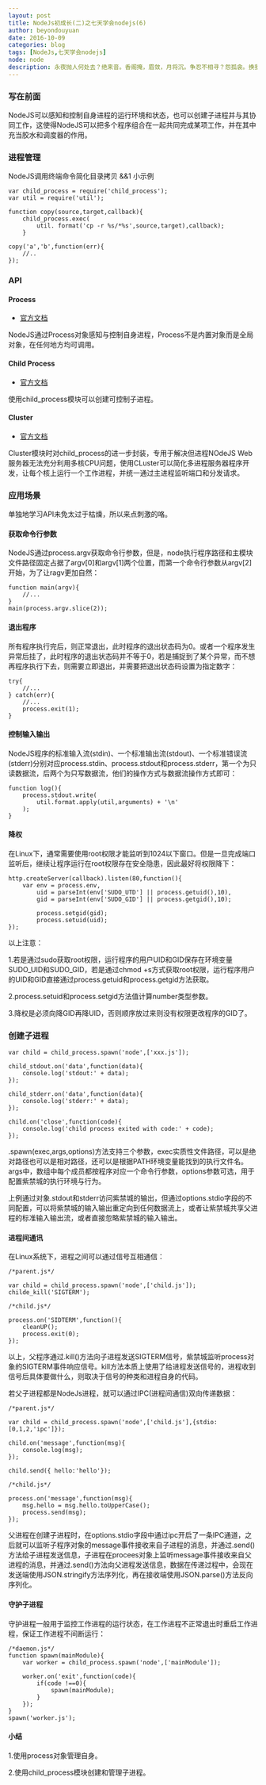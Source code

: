 ```yaml
---
layout: post
title: NodeJs初成长(二)之七天学会nodejs(6)
author: beyondouyuan
date: 2016-10-09
categories: blog
tags: [NodeJs,七天学会nodejs]
node: node
description: 永夜抛人何处去？绝来音。香阁掩，眉敛，月将沉。争忍不相寻？怨孤衾。换我心，为你心，始知相忆深。
---
```



### 写在前面 ###

NodeJS可以感知和控制自身进程的运行环境和状态，也可以创建子进程并与其协同工作，这使得NodeJS可以把多个程序组合在一起共同完成某项工作，并在其中充当胶水和调度器的作用。

### 进程管理 ###
NodeJS调用终端命令简化目录拷贝
 &&1 小示例

	var child_process = require('child_process');
	var util = require('util');

	function copy(source,target,callback){
		child_process.exec(
			util. format('cp -r %s/*%s',source,target),callback);
		}

	copy('a','b',function(err){
		//..
	});

### API ###

#### Process ####

- [官方文档](http://nodejs.org/api/process.html)

NodeJS通过Process对象感知与控制自身进程，Process不是内置对象而是全局对象，在任何地方均可调用。

#### Child Process ####

- [官方文档](http://nodejs.org/api/child_process.html)

使用child_process模块可以创建可控制子进程。

#### Cluster ####

- [官方文档](http://nodejs.org/api/cluster.html)

Cluster模块时对child_process的进一步封装，专用于解决但进程NOdeJS Web服务器无法充分利用多核CPU问题，使用CLuster可以简化多进程服务器程序开发，让每个核上运行一个工作进程，并统一通过主进程监听端口和分发请求。

### 应用场景 ###

单独地学习API未免太过于枯燥，所以来点刺激的咯。

#### 获取命令行参数 ####

NodeJS通过process.argv获取命令行参数，但是，node执行程序路径和主模块文件路径固定占据了argv[0]和argv[1]两个位置，而第一个命令行参数从argv[2]开始，为了让ragv更加自然：

	function main(argv){
		//...
	}
	main(process.argv.slice(2));

#### 退出程序 ####

所有程序执行完后，则正常退出，此时程序的退出状态码为0。或者一个程序发生异常后挂了，此时程序的退出状态码并不等于0，若是捕捉到了某个异常，而不想再程序执行下去，则需要立即退出，并需要把退出状态码设置为指定数字：

	try{
		//...
	} catch(err){
		//...
		process.exit(1);
	}


#### 控制输入输出 ####

NodeJS程序的标准输入流(stdin)、一个标准输出流(stdout)、一个标准错误流(stderr)分别对应process.stdin、process.stdout和process.stderr，第一个为只读数据流，后两个为只写数据流，他们的操作方式与数据流操作方式即可：

	function log(){
		process.stdout.write(
			util.format.apply(util,arguments) + '\n'
		);
	}

#### 降权 ####

在Linux下，通常需要使用root权限才能监听到1024以下窗口。但是一旦完成端口监听后，继续让程序运行在root权限存在安全隐患，因此最好将权限降下：

	http.createServer(callback).listen(80,function(){
		var env = process.env,
			uid = parseInt(env['SUDO_UTD'] || process.getuid(),10),
			gid = parseInt(env['SUDO_GID'] || process.getgid(),10);

			process.setgid(gid);
			process.setuid(uid);
	});

以上注意：

1.若是通过sudo获取root权限，运行程序的用户UID和GID保存在环境变量SUDO_UID和SUDO_GID，若是通过chmod +s方式获取root权限，运行程序用户的UID和GID直接通过process.getuid和process.getgid方法获取。

2.process.setuid和process.setgid方法值计算number类型参数。

3.降权是必须向降GID再降UID，否则顺序放过来则没有权限更改程序的GID了。


### 创建子进程 ###

	var child = child_process.spawn('node',['xxx.js']);

	child_stdout.on('data',function(data){
		console.log('stdout:' + data);
	});

	child_stderr.on('data',function(data){
		console.log('stderr:' + data);
	});

	child.on('close',function(code){
		console.log('child process exited with code:' + code);
	});

.spawn(exec,args,options)方法支持三个参数，exec实质性文件路径，可以是绝对路径也可以是相对路径，还可以是根据PATH环境变量能找到的执行文件名。args中，数组中每个成员都按程序对应一个命令行参数，options参数可选，用于配置紫禁城的执行环境与行为。

上例通过对象.stdout和stderr访问紫禁城的输出，但通过options.stdio字段的不同配置，可以将紫禁城的输入输出重定向到任何数据流上，或者让紫禁城共享父进程的标准输入输出流，或者直接忽略紫禁城的输入输出。


#### 进程间通讯 ####

在Linux系统下，进程之间可以通过信号互相通信：

	/*parent.js*/

	var child = child_process.spawn('node',['child.js']);
	childe_kill('SIGTERM');

	/*child.js*/

	process.on('SIDTERM',function(){
		cleanUP();
		process.exit(0);
	});

以上，父程序通过.kill()方法向子进程发送SIGTERM信号，紫禁城监听process对象的SIGTERM事件响应信号。kill方法本质上使用了给进程发送信号的，进程收到信号后具体要做什么，则取决于信号的种类和进程自身的代码。

若父子进程都是NodeJs进程，就可以通过IPC(进程间通信)双向传递数据：

	/*parent.js*/

	var child = child_process.spawn('node',['child.js'],{stdio:[0,1,2,'ipc']});

	child.on('message',function(msg){
		console.log(msg);
	});

	child.send({ hello:'hello'});

	/*child.js*/

	process.on('message',function(msg){
		msg.hello = msg.hello.toUpperCase();
		process.send(msg);
	});


父进程在创建子进程时，在options.stdio字段中通过ipc开启了一条IPC通道，之后就可以监听子程序对象的message事件接收来自子进程的消息，并通过.send()方法给子进程发送信息，子进程在procees对象上监听message事件接收来自父进程的消息，并通过.send()方法向父进程发送信息，数据在传递过程中，会现在发送端使用JSON.stringify方法序列化，再在接收端使用JSON.parse()方法反向序列化。


#### 守护子进程 ####


守护进程一般用于监控工作进程的运行状态，在工作进程不正常退出时重启工作进程，保证工作进程不间断运行：


	/*daemon.js*/
	function spawn(mainModule){
		var worker = child_process.spawn('node',['mainModule']);

		worker.on('exit',function(code){
			if(code !==0){
				spawn(mainModule);
			}
		});
	}
	spawn('worker.js');


#### 小结 ####

1.使用process对象管理自身。

2.使用child_process模块创建和管理子进程。

